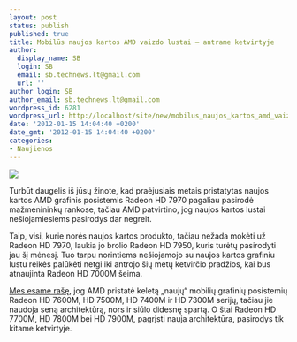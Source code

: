 ```yaml
---
layout: post
status: publish
published: true
title: Mobilūs naujos kartos AMD vaizdo lustai – antrame ketvirtyje
author:
  display_name: SB
  login: SB
  email: sb.technews.lt@gmail.com
  url: ''
author_login: SB
author_email: sb.technews.lt@gmail.com
wordpress_id: 6281
wordpress_url: http://localhost/site/new/mobilus_naujos_kartos_amd_vaizdo_lustai__antrame_ketvirtyje/
date: '2012-01-15 14:04:40 +0200'
date_gmt: '2012-01-15 14:04:40 +0200'
categories:
- Naujienos
---
```

<div class="imgright"><img src="http://technews.lt/upload/AMD-Radeon-Logo.jpg"  /></div>
<p>Turbūt daugelis iš jūsų žinote, kad praėjusiais metais pristatytas naujos kartos AMD grafinis posistemis Radeon HD 7970 pagaliau pasirodė mažmenininkų rankose, tačiau AMD patvirtino, jog naujos kartos lustai nešiojamiesiems pasirodys dar negreit.</p>
<p>Taip, visi, kurie norės naujos kartos produkto, tačiau nežada mokėti už Radeon HD 7970, laukia jo brolio Radeon HD 7950, kuris turėtų pasirodyti jau šį mėnesį. Tuo tarpu norintiems nešiojamojo su naujos kartos grafiniu lustu reikės palūkėti netgi iki antrojo šių metų ketvirčio pradžios, kai bus atnaujinta Radeon HD 7000M šeima.</p>
<p><a class="ns" href="http://technews.lt/tekstas/amd_pristato_nepilna_radeon_hd_7000m_seima.html;;">Mes esame rašę</a>, jog AMD pristatė keletą „naujų“ mobilių grafinių posistemių Radeon HD 7600M, HD 7500M, HD 7400M ir HD 7300M serijų, tačiau jie naudoja seną architektūrą, nors ir siūlo didesnę spartą. O štai Radeon HD 7700M, HD 7800M bei HD 7900M, pagrįsti nauja architektūra, pasirodys tik kitame ketvirtyje.</p>
